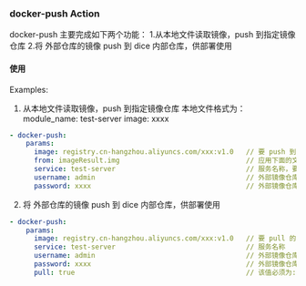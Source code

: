 ### docker-push Action

docker-push 主要完成如下两个功能：
1.从本地文件读取镜像，push 到指定镜像仓库
2.将 外部仓库的镜像 push 到 dice 内部仓库，供部署使用

#### 使用

Examples:

1. 从本地文件读取镜像，push 到指定镜像仓库
本地文件格式为：
module_name: test-server
image: xxxx

```yml
- docker-push:
    params:
      image: registry.cn-hangzhou.aliyuncs.com/xxx:v1.0   // 要 push 到外部镜像名称, require
      from: imageResult.img                               // 应用下面的文件
      service: test-server                                // 服务名称，要与镜像文件里的module_name一致
      username: admin                                     // 外部镜像仓库用户名
      password: xxxx                                      // 外部镜像仓库用密码
```

2. 将 外部仓库的镜像 push 到 dice 内部仓库，供部署使用

```yml
- docker-push:
    params:
      image: registry.cn-hangzhou.aliyuncs.com/xxx:v1.0   // 要 pull 的外部镜像名称, require
      service: test-server                                // 服务名称
      username: admin                                     // 外部镜像仓库用户名
      password: xxxx                                      // 外部镜像仓库用密码
      pull: true                                          // 该值必须为: true, require
```